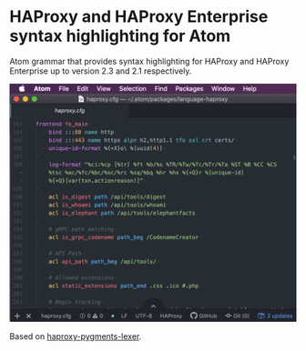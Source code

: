 # HAProxy and HAProxy Enterprise syntax highlighting for Atom

Atom grammar that provides syntax highlighting for HAProxy and HAProxy Enterprise up to version 2.3 and 2.1 respectively.

![HAProxy Atom Syntax Highlighting](preview.png)

Based on [haproxy-pygments-lexer](https://github.com/haproxytech/haproxy-pygments-lexer).
